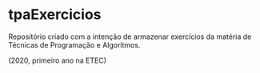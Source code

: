 # tpaExercicios
Repositório criado com a intenção de armazenar exercícios da matéria de Técnicas de Programação e Algoritmos.

(2020, primeiro ano na ETEC)
